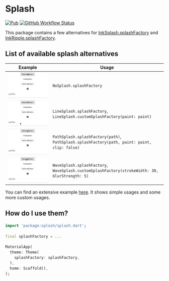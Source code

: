 # Splash

[![Pub](https://img.shields.io/pub/v/splash.svg)](https://pub.dartlang.org/packages/splash)
[![GitHub Workflow Status](https://github.com/ueman/splash/workflows/build/badge.svg?branch=master)](https://github.com/ueman/splash/actions?query=workflow%3Abuild)

This package contains a few alternatives for [InkSplash.splashFactory](https://api.flutter.dev/flutter/material/InkSplash/splashFactory-constant.html)
and [InkRipple.splashFactory](https://api.flutter.dev/flutter/material/InkRipple/splashFactory-constant.html).

## List of available splash alternatives

| Example                                           | Usage  |
|-                                                  |-      |
| ![No Splash](img/no_splash.gif "No Splash")       | `NoSplash.splashFactory` | 
| ![Line Splash](img/line_splash.gif "Line Splash") | `LineSplash.splashFactory`, `LineSplash.customSplashFactory(paint: paint)` | 
| ![Path Splash](img/path_splash.gif "Path Splash") | `PathSplash.splashFactory(path)`, `PathSplash.splashFactory(path, paint: paint, clip: false)` |
| ![Wave Splash](img/wave_splash.gif "Wave Splash") | `WaveSplash.splashFactory`, `WaveSplash.customSplashFactory(strokeWidth: 30, blurStrength: 5)` |

You can find an extensive example [here](example/lib/main.dart).
It shows simple usages and some more custom usages.

## How do I use them?

```dart
import 'package:splash/splash.dart';

final splashFactory = ...

MaterialApp(
  theme: Theme(
    splashFactory: splashFactory,
  ),
  home: Scaffold(), 
);
```